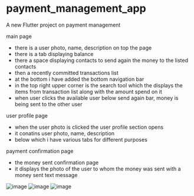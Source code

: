 # payment_management_app

A new Flutter project on payment management

main page
- there is a user photo, name, description on top the page
- there is a tab displaying balance
- there a  space displaying contacts to send again the money to the listed contacts
- then a recently committed transactions list
- at the bottom i have added the bottom navigation bar
- in the top right upper corner is the search tool which the displays the items from transaction list along with the amount spend on it
- when user clicks the available user below send again bar, money is being sent to the other user

user profile page
- when the user photo is clicked the user profile section opens
- it conatins user photo, name, description
- below which i have various tabs for different purposes

payment confirmation page
  - the money sent confirmation page
  - it displays the photo of the user to whom the money was sent with a money sent text message

![image](https://github.com/JanaviMahadik/payment-management-app/assets/157902522/451cdc93-ccdc-4f6f-9e0d-95691c1c3cb3)
![image](https://github.com/JanaviMahadik/payment-management-app/assets/157902522/54420d2e-dda9-48d4-8a3c-c436323ef5d5)
![image](https://github.com/JanaviMahadik/payment-management-app/assets/157902522/468baa42-393c-46b3-ad7b-6c85331f7d0e)

